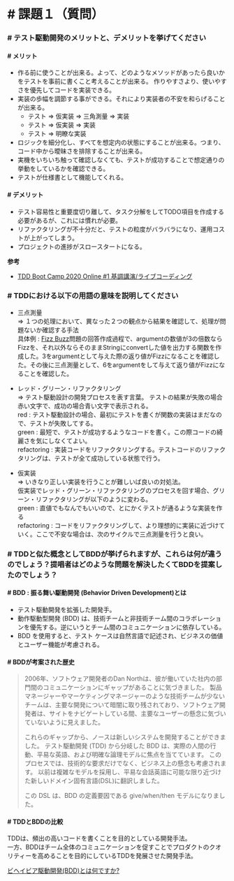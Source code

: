 # # 課題１（質問）
### # テスト駆動開発のメリットと、デメリットを挙げてください
#### # メリット
- 作る前に使うことが出来る。よって、どのようなメソッドがあったら良いかをテストを事前に書くこと考えることが出来る。
作りやすさより、使いやすさを優先してコードを実装できる。
- 実装の歩幅を調節する事ができる。それにより実装者の不安を和らげることが出来る。
    - テスト => 仮実装 => 三角測量 => 実装
    - テスト => 仮実装 => 実装
    - テスト => 明瞭な実装
- ロジックを細分化し、すべてを想定内の状態にすることが出来る。つまり、コード中から曖昧さを排除することが出来る。
- 実機をいちいち触って確認しなくても、テストが成功することで想定通りの挙動をしているかを確認できる。
- テストが仕様書として機能してくれる。

#### # デメリット
- テスト容易性と重要度切り離して、タスク分解をしてTODO項目を作成する必要があるが、これには慣れが必要。
- リファクタリングが不十分だと、テストの粒度がバラバラになり、運用コストが上がってしまう。
- プロジェクトの進捗がスロースタートになる。

**参考**
- [TDD Boot Camp 2020 Online #1 基調講演/ライブコーディング](https://www.youtube.com/live/Q-FJ3XmFlT8?feature=share)

### # TDDにおける以下の用語の意味を説明してください
- 三点測量  
=> １つの処理において、異なった２つの観点から結果を確認して、処理が問題ないか確認する手法  
具体例 : [Fizz Buzz](https://ja.wikipedia.org/wiki/Fizz_Buzz)問題の回答作成過程で、argumentの数値が3の倍数ならFizzを、それ以外ならそのままStringにconvertした値を出力する関数を作成した。3をargumentとして与えた際の返り値がFizzになることを確認した。その後に三点測量として、6をargumentをして与えて返り値がFizzになることを確認した。  

- レッド・グリーン・リファクタリング  
=> テスト駆動設計の開発プロセスを表す言葉。
テストの結果が失敗の場合赤い文字で、成功の場合青い文字で表示される。  
red : テスト駆動設計の場合、最初にテストを書くが関数の実装はまだなので、テストが失敗してする。  
green : 最短で、テストが成功するようなコードを書く。この際コードの綺麗さを気にしなくてよい。  
refactoring : 実装コードをリファクタリングする。テストコードのリファクタリングは、テストが全て成功している状態で行う。  

- 仮実装  
=> いきなり正しい実装を行うことが難しいば良いの対処法。  
仮実装でレッド・グリーン・リファクタリングのプロセスを回す場合、グリーン・リファクタリングが以下のように変わる。   
green : 直値でもなんでもいいので、とにかくテストが通るような実装を作る  
refactoring : コードをリファクタリングして、より理想的に実装に近づけていく。ここで不安な場合は、次のサイクルで三点測量を行うと良い。  

### # TDDと似た概念としてBDDが挙げられますが、これらは何が違うのでしょう？提唱者はどのような問題を解決したくてBDDを提案したのでしょう？
#### # BDD : 振る舞い駆動開発 (Behavior Driven Development)とは
- テスト駆動開発を拡張した開発手。
- 動作駆動型開発 (BDD) は、技術チームと非技術チーム間のコラボレーションを優先する。逆にいうとチーム間のコミュニケーションに依存している。
- BDD を使用すると、テスト ケースは自然言語で記述され、ビジネスの価値とユーザー機能が考慮される。

#### # BDDが考案された歴史
> 2006年、ソフトウェア開発者のDan Northは、彼が働いていた社内の部門間のコミュニケーションにギャップがあることに気づきました。 製品マネージャーやマーケティングマネージャーのような技術チームが少ないチームは、主要な開発について暗闇に取り残されており、ソフトウェア開発者は、サイトをナビゲートしている間、主要なユーザーの懸念に気づいていないように見えました。
>
> これらのギャップから、ノースは新しいシステムを開発することができました。 テスト駆動開発 (TDD) から分岐した BDD は、実際の人間の行動、平易な英語、および明確な論理モデルに焦点を当てています。 このプロセスでは、技術的な要求だけでなく、ビジネス上の懸念も考慮されます。 以前は複雑なモデルを採用し、平易な会話英語に可能な限り近づけた新しいドメイン固有言語(DSL)に翻訳しました。
>
> この DSL は、BDD の定義要因である give/when/then モデルになりました。

#### # TDDとBDDの比較
TDDは、頻出の高いコードを書くことを目的としている開発手法。  
一方、BDDはチーム全体のコミュニケーションを促すことでプロダクトのクオリティーを高めることを目的にしているTDDを発展させた開発手法。

[ビヘイビア駆動開発(BDD)とは何ですか?](https://www.loadview-testing.com/ja/blog/%E3%83%93%E3%83%98%E3%82%A4%E3%83%93%E3%82%A2%E9%A7%86%E5%8B%95%E9%96%8B%E7%99%BAbdd%E3%81%A8%E3%81%AF%E4%BD%95%E3%81%A7%E3%81%99%E3%81%8B/)
